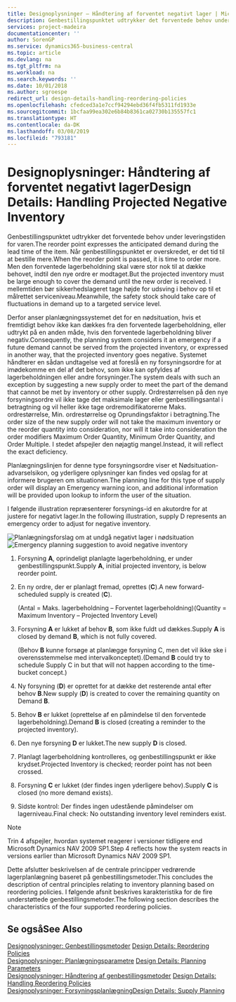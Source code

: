 ```yaml
---
title: Designoplysninger – Håndtering af forventet negativt lager | Microsoft Docs
description: Genbestillingspunktet udtrykker det forventede behov under leveringstiden for varen. Når genbestillingspunktet er overskredet, er det tid til at bestille mere. Men den forventede lagerbeholdning skal være stor nok til at dække behovet, indtil den nye ordre er modtaget. I mellemtiden bør sikkerhedslageret tage højde for udsving i behov op til et målrettet serviceniveau.
services: project-madeira
documentationcenter: ''
author: SorenGP
ms.service: dynamics365-business-central
ms.topic: article
ms.devlang: na
ms.tgt_pltfrm: na
ms.workload: na
ms.search.keywords: ''
ms.date: 10/01/2018
ms.author: sgroespe
redirect_url: design-details-handling-reordering-policies
ms.openlocfilehash: cfedced3a1e7ccf94294ebd36f4fb5311fd1933e
ms.sourcegitcommit: 1bcfaa99ea302e6b84b8361ca02730b135557fc1
ms.translationtype: HT
ms.contentlocale: da-DK
ms.lasthandoff: 03/08/2019
ms.locfileid: "793181"
---
```

# <a name="design-details-handling-projected-negative-inventory"></a><span data-ttu-id="fc0a4-106">Designoplysninger: Håndtering af forventet negativt lager</span><span class="sxs-lookup"><span data-stu-id="fc0a4-106">Design Details: Handling Projected Negative Inventory</span></span>
<span data-ttu-id="fc0a4-107">Genbestillingspunktet udtrykker det forventede behov under leveringstiden for varen.</span><span class="sxs-lookup"><span data-stu-id="fc0a4-107">The reorder point expresses the anticipated demand during the lead time of the item.</span></span> <span data-ttu-id="fc0a4-108">Når genbestillingspunktet er overskredet, er det tid til at bestille mere.</span><span class="sxs-lookup"><span data-stu-id="fc0a4-108">When the reorder point is passed, it is time to order more.</span></span> <span data-ttu-id="fc0a4-109">Men den forventede lagerbeholdning skal være stor nok til at dække behovet, indtil den nye ordre er modtaget.</span><span class="sxs-lookup"><span data-stu-id="fc0a4-109">But the projected inventory must be large enough to cover the demand until the new order is received.</span></span> <span data-ttu-id="fc0a4-110">I mellemtiden bør sikkerhedslageret tage højde for udsving i behov op til et målrettet serviceniveau.</span><span class="sxs-lookup"><span data-stu-id="fc0a4-110">Meanwhile, the safety stock should take care of fluctuations in demand up to a targeted service level.</span></span>  

 <span data-ttu-id="fc0a4-111">Derfor anser planlægningssystemet det for en nødsituation, hvis et fremtidigt behov ikke kan dækkes fra den forventede lagerbeholdning, eller udtrykt på en anden måde, hvis den forventede lagerbeholdning bliver negativ.</span><span class="sxs-lookup"><span data-stu-id="fc0a4-111">Consequently, the planning system considers it an emergency if a future demand cannot be served from the projected inventory, or expressed in another way, that the projected inventory goes negative.</span></span> <span data-ttu-id="fc0a4-112">Systemet håndterer en sådan undtagelse ved at foreslå en ny forsyningsordre for at imødekomme en del af det behov, som ikke kan opfyldes af lagerbeholdningen eller andre forsyninger.</span><span class="sxs-lookup"><span data-stu-id="fc0a4-112">The system deals with such an exception by suggesting a new supply order to meet the part of the demand that cannot be met by inventory or other supply.</span></span> <span data-ttu-id="fc0a4-113">Ordrestørrelsen på den nye forsyningsordre vil ikke tage det maksimale lager eller genbestillingsantal i betragtning og vil heller ikke tage ordremodifikatorerne Maks. ordrestørrelse, Min. ordrestørrelse og Oprundingsfaktor i betragtning.</span><span class="sxs-lookup"><span data-stu-id="fc0a4-113">The order size of the new supply order will not take the maximum inventory or the reorder quantity into consideration, nor will it take into consideration the order modifiers Maximum Order Quantity, Minimum Order Quantity, and Order Multiple.</span></span> <span data-ttu-id="fc0a4-114">I stedet afspejler den nøjagtig mangel.</span><span class="sxs-lookup"><span data-stu-id="fc0a4-114">Instead, it will reflect the exact deficiency.</span></span>  

 <span data-ttu-id="fc0a4-115">Planlægningslinjen for denne type forsyningsordre viser et Nødsituation-advarselsikon, og yderligere oplysninger kan findes ved opslag for at informere brugeren om situationen.</span><span class="sxs-lookup"><span data-stu-id="fc0a4-115">The planning line for this type of supply order will display an Emergency warning icon, and additional information will be provided upon lookup to inform the user of the situation.</span></span>  

 <span data-ttu-id="fc0a4-116">I følgende illustration repræsenterer forsynings-id en akutordre for at justere for negativt lager.</span><span class="sxs-lookup"><span data-stu-id="fc0a4-116">In the following illustration, supply D represents an emergency order to adjust for negative inventory.</span></span>  

 <span data-ttu-id="fc0a4-117">![Planlægningsforslag om at undgå negativt lager i nødsituation](media/nav_app_supply_planning_2_negative_inventory.png "Planlægningsforslag om at undgå negativt lager i nødsituation")</span><span class="sxs-lookup"><span data-stu-id="fc0a4-117">![Emergency planning suggestion to avoid negative inventory](media/nav_app_supply_planning_2_negative_inventory.png "Emergency planning suggestion to avoid negative inventory")</span></span>  

1.  <span data-ttu-id="fc0a4-118">Forsyning **A**, oprindeligt planlagte lagerbeholdning, er under genbestillingspunkt.</span><span class="sxs-lookup"><span data-stu-id="fc0a4-118">Supply **A**, initial projected inventory, is below reorder point.</span></span>  
2.  <span data-ttu-id="fc0a4-119">En ny ordre, der er planlagt fremad, oprettes (**C**).</span><span class="sxs-lookup"><span data-stu-id="fc0a4-119">A new forward-scheduled supply is created (**C**).</span></span>  

     <span data-ttu-id="fc0a4-120">(Antal = Maks. lagerbeholdning – Forventet lagerbeholdning)</span><span class="sxs-lookup"><span data-stu-id="fc0a4-120">(Quantity = Maximum Inventory – Projected Inventory Level)</span></span>  
3.  <span data-ttu-id="fc0a4-121">Forsyning **A** er lukket af behov **B**, som ikke fuldt ud dækkes.</span><span class="sxs-lookup"><span data-stu-id="fc0a4-121">Supply **A** is closed by demand **B**, which is not fully covered.</span></span>  

     <span data-ttu-id="fc0a4-122">(Behov **B** kunne forsøge at planlægge forsyning C, men det vil ikke ske i overensstemmelse med intervalkonceptet).</span><span class="sxs-lookup"><span data-stu-id="fc0a4-122">(Demand **B** could try to schedule Supply C in but that will not happen according to the time-bucket concept.)</span></span>  
4.  <span data-ttu-id="fc0a4-123">Ny forsyning (**D**) er oprettet for at dække det resterende antal efter behov **B**.</span><span class="sxs-lookup"><span data-stu-id="fc0a4-123">New supply (**D**) is created to cover the remaining quantity on Demand **B**.</span></span>  
5.  <span data-ttu-id="fc0a4-124">Behov **B** er lukket (oprettelse af en påmindelse til den forventede lagerbeholdning).</span><span class="sxs-lookup"><span data-stu-id="fc0a4-124">Demand **B** is closed (creating a reminder to the projected inventory).</span></span>  
6.  <span data-ttu-id="fc0a4-125">Den nye forsyning **D** er lukket.</span><span class="sxs-lookup"><span data-stu-id="fc0a4-125">The new supply **D** is closed.</span></span>  
7.  <span data-ttu-id="fc0a4-126">Planlagt lagerbeholdning kontrolleres, og genbestillingspunkt er ikke krydset.</span><span class="sxs-lookup"><span data-stu-id="fc0a4-126">Projected Inventory is checked; reorder point has not been crossed.</span></span>  
8.  <span data-ttu-id="fc0a4-127">Forsyning **C** er lukket (der findes ingen yderligere behov).</span><span class="sxs-lookup"><span data-stu-id="fc0a4-127">Supply **C** is closed (no more demand exists).</span></span>  
9. <span data-ttu-id="fc0a4-128">Sidste kontrol: Der findes ingen udestående påmindelser om lagerniveau.</span><span class="sxs-lookup"><span data-stu-id="fc0a4-128">Final check: No outstanding inventory level reminders exist.</span></span>  

> [!NOTE]  
>  <span data-ttu-id="fc0a4-129">Trin 4 afspejler, hvordan systemet reagerer i versioner tidligere end Microsoft Dynamics NAV 2009 SP1.</span><span class="sxs-lookup"><span data-stu-id="fc0a4-129">Step 4 reflects how the system reacts in versions earlier than Microsoft Dynamics NAV 2009 SP1.</span></span>  

 <span data-ttu-id="fc0a4-130">Dette afslutter beskrivelsen af de centrale principper vedrørende lagerplanlægning baseret på genbestillingsmetoder.</span><span class="sxs-lookup"><span data-stu-id="fc0a4-130">This concludes the description of central principles relating to inventory planning based on reordering policies.</span></span> <span data-ttu-id="fc0a4-131">I følgende afsnit beskrives karakteristika for de fire understøttede genbestillingsmetoder.</span><span class="sxs-lookup"><span data-stu-id="fc0a4-131">The following section describes the characteristics of the four supported reordering policies.</span></span>  

## <a name="see-also"></a><span data-ttu-id="fc0a4-132">Se også</span><span class="sxs-lookup"><span data-stu-id="fc0a4-132">See Also</span></span>  
 <span data-ttu-id="fc0a4-133">[Designoplysninger: Genbestillingsmetoder](design-details-reordering-policies.md) </span><span class="sxs-lookup"><span data-stu-id="fc0a4-133">[Design Details: Reordering Policies](design-details-reordering-policies.md) </span></span>  
 <span data-ttu-id="fc0a4-134">[Designoplysninger: Planlægningsparametre](design-details-planning-parameters.md) </span><span class="sxs-lookup"><span data-stu-id="fc0a4-134">[Design Details: Planning Parameters](design-details-planning-parameters.md) </span></span>  
 <span data-ttu-id="fc0a4-135">[Designoplysninger: Håndtering af genbestillingsmetoder](design-details-handling-reordering-policies.md) </span><span class="sxs-lookup"><span data-stu-id="fc0a4-135">[Design Details: Handling Reordering Policies](design-details-handling-reordering-policies.md) </span></span>  
 [<span data-ttu-id="fc0a4-136">Designoplysninger: Forsyningsplanlægning</span><span class="sxs-lookup"><span data-stu-id="fc0a4-136">Design Details: Supply Planning</span></span>](design-details-supply-planning.md)
